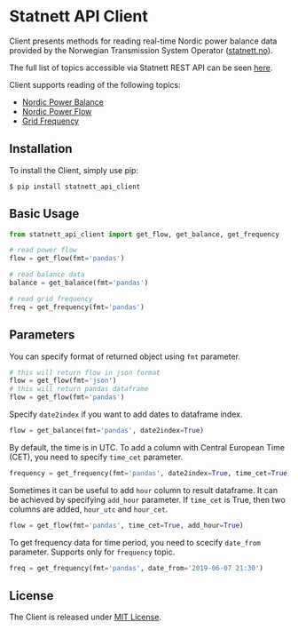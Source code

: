 # Statnett API Client

Client presents methods for reading real-time Nordic power balance data provided 
by the Norwegian Transmission System Operator ([statnett.no](https://www.statnett.no/)). 

The full list of topics accessible via Statnett REST API can be seen [here](http://driftsdata.statnett.no/restapi).

Client supports reading of the following topics:

* [Nordic Power Balance](https://www.statnett.no/en/for-stakeholders-in-the-power-industry/data-from-the-power-system/#nordic-power-balance)
* [Nordic Power Flow](https://www.statnett.no/en/for-stakeholders-in-the-power-industry/data-from-the-power-system/#nordic-power-flow)
* [Grid Frequency](https://www.statnett.no/en/for-stakeholders-in-the-power-industry/data-from-the-power-system/#nordic-power-balance)

## Installation

To install the Client, simply use pip:

```
$ pip install statnett_api_client
``` 

## Basic Usage

```python
from statnett_api_client import get_flow, get_balance, get_frequency

# read power flow  
flow = get_flow(fmt='pandas')

# read balance data
balance = get_balance(fmt='pandas')

# read grid frequency
freq = get_frequency(fmt='pandas')
```

## Parameters

You can specify format of returned object using `fmt` parameter.  

```python
# this will return flow in json format 
flow = get_flow(fmt='json')
# this will return pandas dataframe
flow = get_flow(fmt='pandas')
```

Specify `date2index` if you want to add dates to dataframe index.

```python
flow = get_balance(fmt='pandas', date2index=True)
```

By default, the time is in UTC. To add a column with Central European Time (CET), 
you need to specify `time_cet` parameter.

```python
frequency = get_frequency(fmt='pandas', date2index=True, time_cet=True)
```

Sometimes it can be useful to add `hour` column to result dataframe. It can be achieved by 
specifying `add_hour` parameter. If `time_cet` is True, then two columns are added, 
`hour_utc` and `hour_cet`.   

```python
flow = get_flow(fmt='pandas', time_cet=True, add_hour=True)
```

To get frequency data for time period, you need to scecify `date_from` parameter. Supports only for 
`frequency` topic.

```python
freq = get_frequency(fmt='pandas', date_from='2019-06-07 21:30')
```

## License

The Client is released under [MIT License](https://github.com/viktorsapozhok/statnett-api-client/blob/master/LICENSE). 

